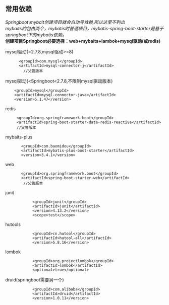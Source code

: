 
## 常用依赖
*Springboot\mybait创建项目就会自动导依赖,所以这里不列出*  
*mybaits的包由两个，mybatis时普通项目，mybatis-spring-boot-starter是基于springboot下的mybatis依赖。*  
**创建项目Springboot必要选择：web+mybaits+lambok+mysql驱动(或redis)**


mysql驱动(<Springboot>=2.7.8,mysql驱动>=8)
````
	  <groupId>com.mysql</groupId>
      <artifactId>mysql-connector-j</artifactId>
		//父管版本
````
mysql驱动(<Springboot<2.7.8,不限制mysql驱动版本)
````
    <groupId>mysql</groupId>
    <artifactId>mysql-connector-java</artifactId>
    <version>5.1.47</version>
````
redis
````
     <groupId>org.springframework.boot</groupId>
     <artifactId>spring-boot-starter-data-redis-reactive</artifactId>
	 //父管版本
````
mybaits-plus
````
       <groupId>com.baomidou</groupId>
       <artifactId>mybatis-plus-boot-starter</artifactId>
       <version>3.4.1</version>
````
web
````
       <groupId>org.springframework.boot</groupId>
       <artifactId>spring-boot-starter-web</artifactId>
		//父管版本
````

junit
````
            <groupId>junit</groupId>
            <artifactId>junit</artifactId>
            <version>4.13.2</version>
            <scope>test</scope>
````
hutools
````
            <groupId>cn.hutool</groupId>
            <artifactId>hutool-all</artifactId>
            <version>5.8.16</version>
````
lombok
````
            <groupId>org.projectlombok</groupId>
            <artifactId>lombok</artifactId>
            <optional>true</optional>
````
druid(springboot需要另一个)
````
            <groupId>com.alibaba</groupId>
            <artifactId>druid</artifactId>
            <version>1.0.11</version>
````
